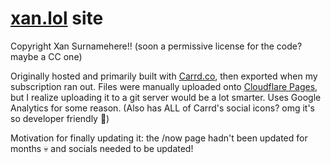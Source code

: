 # [xan.lol](https://xan.lol) site
Copyright Xan Surnamehere!! (soon a permissive license for the code? maybe a CC one)

Originally hosted and primarily built with [Carrd.co](https://carrd.co), then exported when my subscription ran out. Files were manually uploaded onto [Cloudflare Pages](https://pages.cloudflare.com/), but I realize uploading it to a git server would be a lot smarter. 
Uses Google Analytics for some reason. (Also has ALL of Carrd's social icons? omg it's so developer friendly 🥰)

Motivation for finally updating it: the /now page hadn't been updated for months 💀 and socials needed to be updated!
